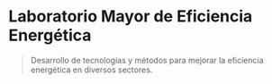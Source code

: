 # Laboratorio Mayor de Eficiencia Energética

> Desarrollo de tecnologías y métodos para mejorar la eficiencia energética en diversos sectores.
>